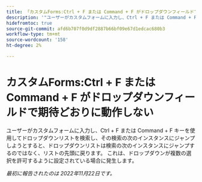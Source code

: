 ```yaml
---
title: 「カスタムForms:Ctrl + F または Command + F がドロップダウンフィールドで期待どおりに動作しない"
description: '"ユーザーがカスタムフォームに入力し、Ctrl + F または Command + F を使用してドロップダウンリストを検索し、その検索の次のインスタンスにジャンプしようとすると、ドロップダウンリストは検索の次のインスタンスにジャンプするのではなく、リストの先頭に戻ります。 これは、ドロップダウンが複数の選択を許可するように設定されている場合に発生します。'
hidefromtoc: true
source-git-commit: afd6b707f0d9df2887b66bf09e67d1edcac680b3
workflow-type: tm+mt
source-wordcount: '158'
ht-degree: 2%

---
```



# カスタムForms:Ctrl + F または Command + F がドロップダウンフィールドで期待どおりに動作しない

ユーザーがカスタムフォームに入力し、Ctrl + F または Command + F キーを使用してドロップダウンリストを検索し、その検索の次のインスタンスにジャンプしようとすると、ドロップダウンリストは検索の次のインスタンスにジャンプするのではなく、リストの先頭に戻ります。 これは、ドロップダウンが複数の選択を許可するように設定されている場合に発生します。

_最初に報告されたのは 2022年11月22日です。_

